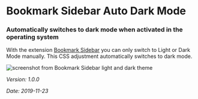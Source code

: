 # Bookmark Sidebar Auto Dark Mode

### Automatically switches to dark mode when activated in the operating system

With the extension [Bookmark Sidebar](https://chrome.google.com/webstore/detail/bookmark-sidebar/jdbnofccmhefkmjbkkdkfiicjkgofkdh) you can only switch to Light or Dark Mode manually. This CSS adjustment automatically switches to dark mode.

![screenshot from Bookmark Sidebar light and dark theme](https://gammagate.de/github/bsadm_example.jpg)


_Version: 1.0.0_

_Date: 2019-11-23_
